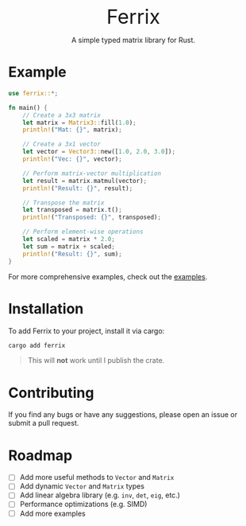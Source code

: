 <div align="center">
<p style="padding-top: 10px; margin-bottom: 0px; font-size: 40px;">Ferrix</p>
<p style="padding-top: 0px;">A simple typed matrix library for Rust.</p>
</div>

# Example

```rust
use ferrix::*;

fn main() {
    // Create a 3x3 matrix
    let matrix = Matrix3::fill(1.0);
    println!("Mat: {}", matrix);

    // Create a 3x1 vector
    let vector = Vector3::new([1.0, 2.0, 3.0]);
    println!("Vec: {}", vector);

    // Perform matrix-vector multiplication
    let result = matrix.matmul(vector);
    println!("Result: {}", result);

    // Transpose the matrix
    let transposed = matrix.t();
    println!("Transposed: {}", transposed);

    // Perform element-wise operations
    let scaled = matrix * 2.0;
    let sum = matrix + scaled;
    println!("Result: {}", sum);
}
```

For more comprehensive examples, check out the [examples](./examples).

# Installation

To add Ferrix to your project, install it via cargo:

```bash
cargo add ferrix
```

> This will **not** work until I publish the crate.

# Contributing

If you find any bugs or have any suggestions, please open an issue or submit a pull request.

# Roadmap

- [ ] Add more useful methods to `Vector` and `Matrix`
- [ ] Add dynamic `Vector` and `Matrix` types
- [ ] Add linear algebra library (e.g. `inv`, `det`, `eig`, etc.)
- [ ] Performance optimizations (e.g. SIMD)
- [ ] Add more examples
